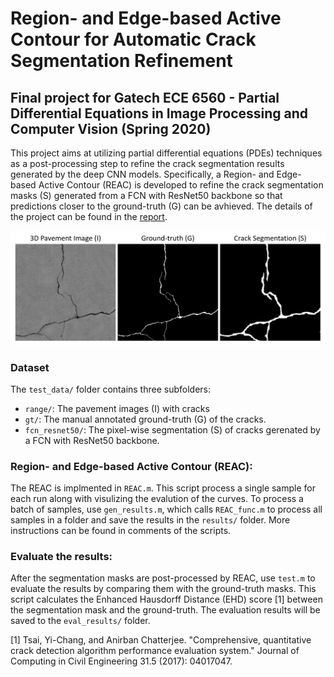 # Region- and Edge-based Active Contour for Automatic Crack Segmentation Refinement
## Final project for Gatech ECE 6560 - Partial Differential Equations in Image Processing and Computer Vision (Spring 2020)

This project aims at utilizing partial differential equations (PDEs) techniques as a post-processing step to refine the crack segmentation results generated by the deep CNN models. Specifically, a Region- and Edge-based Active Contour (REAC) is developed to refine the crack segmentation masks (S) generated from a FCN with ResNet50 backbone so that predictions closer to the ground-truth (G) can be avhieved. The details of the project can be found in the [report](https://github.com/yahsieh37/Region-and-Edge-Based-Active-Contours/blob/main/ECE6560_FinalReport.pdf).

<img src="./figures/fig1.PNG" width="800"/>

### Dataset
The `test_data/` folder contains three subfolders:
- `range/`: The pavement images (I) with cracks
- `gt/`: The manual annotated ground-truth (G) of the cracks.
- `fcn_resnet50/`: The pixel-wise segmentation (S) of cracks gerenated by a FCN with ResNet50 backbone.

### Region- and Edge-based Active Contour (REAC):
The REAC is implmented in `REAC.m`. This script process a single sample for each run along with visulizing the evalution of the curves. To process a batch of samples, use `gen_results.m`, which calls `REAC_func.m` to process all samples in a folder and save the results in the `results/` folder. More instructions can be found in comments of the scripts.

### Evaluate the results:
After the segmentation masks are post-processed by REAC, use `test.m` to evaluate the results by comparing them with the ground-truth masks. This script calculates the Enhanced Hausdorff Distance (EHD) score [1] between the segmentation mask and the ground-truth. The evaluation results will be saved to the `eval_results/` folder.

[1] Tsai, Yi-Chang, and Anirban Chatterjee. "Comprehensive, quantitative crack detection algorithm performance evaluation system." Journal of Computing in Civil Engineering 31.5 (2017): 04017047.
